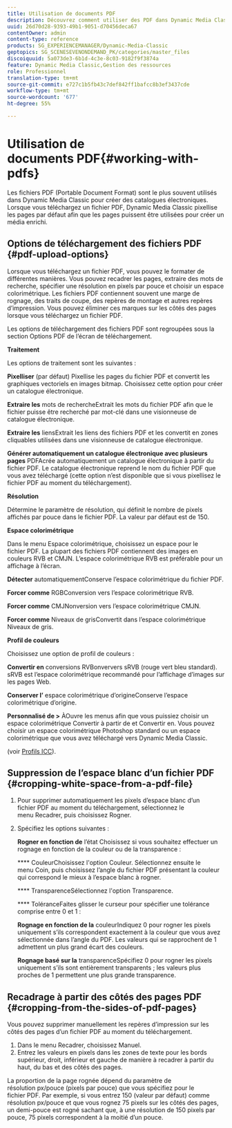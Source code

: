 ```yaml
---
title: Utilisation de documents PDF
description: Découvrez comment utiliser des PDF dans Dynamic Media Classic.
uuid: 26d70d28-9393-49b1-9051-d70456deca67
contentOwner: admin
content-type: reference
products: SG_EXPERIENCEMANAGER/Dynamic-Media-Classic
geptopics: SG_SCENESEVENONDEMAND_PK/categories/master_files
discoiquuid: 5a073de3-6b1d-4c3e-8c03-9182f9f3874a
feature: Dynamic Media Classic,Gestion des ressources
role: Professionnel
translation-type: tm+mt
source-git-commit: e727c1b5fb43c7def842ff1bafcc8b3ef3437cde
workflow-type: tm+mt
source-wordcount: '677'
ht-degree: 55%

---
```



# Utilisation de documents PDF{#working-with-pdfs}

Les fichiers PDF (Portable Document Format) sont le plus souvent utilisés dans Dynamic Media Classic pour créer des catalogues électroniques. Lorsque vous téléchargez un fichier PDF, Dynamic Media Classic pixellise les pages par défaut afin que les pages puissent être utilisées pour créer un média enrichi.

## Options de téléchargement des fichiers PDF {#pdf-upload-options}

Lorsque vous téléchargez un fichier PDF, vous pouvez le formater de différentes manières. Vous pouvez recadrer les pages, extraire des mots de recherche, spécifier une résolution en pixels par pouce et choisir un espace colorimétrique. Les fichiers PDF contiennent souvent une marge de rognage, des traits de coupe, des repères de montage et autres repères d’impression. Vous pouvez éliminer ces marques sur les côtés des pages lorsque vous téléchargez un fichier PDF.

Les options de téléchargement des fichiers PDF sont regroupées sous la section Options PDF de l’écran de téléchargement.

**Traitement**

Les options de traitement sont les suivantes :

**Pixelliser**  (par défaut) Pixellise les pages du fichier PDF et convertit les graphiques vectoriels en images bitmap. Choisissez cette option pour créer un catalogue électronique. 

**Extraire les** mots de rechercheExtrait les mots du fichier PDF afin que le fichier puisse être recherché par mot-clé dans une visionneuse de catalogue électronique.

**Extraire les** liensExtrait les liens des fichiers PDF et les convertit en zones cliquables utilisées dans une visionneuse de catalogue électronique.

**Générer automatiquement un catalogue électronique avec plusieurs pages** PDFAcrée automatiquement un catalogue électronique à partir du fichier PDF. Le catalogue électronique reprend le nom du fichier PDF que vous avez téléchargé (cette option n’est disponible que si vous pixellisez le fichier PDF au moment du téléchargement).

**Résolution**

Détermine le paramètre de résolution, qui définit le nombre de pixels affichés par pouce dans le fichier PDF. La valeur par défaut est de 150.

**Espace colorimétrique**

Dans le menu Espace colorimétrique, choisissez un espace pour le fichier PDF. La plupart des fichiers PDF contiennent des images en couleurs RVB et CMJN. L’espace colorimétrique RVB est préférable pour un affichage à l’écran.

**Détecter** automatiquementConserve l’espace colorimétrique du fichier PDF.

**Forcer comme** RGBConversion vers l’espace colorimétrique RVB.

**Forcer comme** CMJNonversion vers l’espace colorimétrique CMJN.

**Forcer comme** Niveaux de grisConvertit dans l’espace colorimétrique Niveaux de gris.

**Profil de couleurs**

Choisissez une option de profil de couleurs :

**Convertir en** conversions RVBonververs sRVB (rouge vert bleu standard). sRVB est l’espace colorimétrique recommandé pour l’affichage d’images sur les pages Web.

**Conserver l’** espace colorimétrique d’origineConserve l’espace colorimétrique d’origine.

**Personnalisé de >** ÀOuvre les menus afin que vous puissiez choisir un espace colorimétrique Convertir à partir de et Convertir en. Vous pouvez choisir un espace colorimétrique Photoshop standard ou un espace colorimétrique que vous avez téléchargé vers Dynamic Media Classic.

(voir [Profils ICC](icc-profiles.md#icc_profiles)).

## Suppression de l’espace blanc d’un fichier PDF  {#cropping-white-space-from-a-pdf-file}

1. Pour supprimer automatiquement les pixels d’espace blanc d’un fichier PDF au moment du téléchargement, sélectionnez le menu Recadrer, puis choisissez Rogner.
1. Spécifiez les options suivantes :

   **Rogner en fonction de** l’état Choisissez si vous souhaitez effectuer un rognage en fonction de la couleur ou de la transparence :

   **** CouleurChoisissez l&#39;option Couleur. Sélectionnez ensuite le menu Coin, puis choisissez l’angle du fichier PDF présentant la couleur qui correspond le mieux à l’espace blanc à rogner.

   **** TransparenceSélectionnez l&#39;option Transparence.

   **** ToléranceFaites glisser le curseur pour spécifier une tolérance comprise entre 0 et 1 :

   **Rognage en fonction de la** couleurIndiquez 0 pour rogner les pixels uniquement s’ils correspondent exactement à la couleur que vous avez sélectionnée dans l’angle du PDF. Les valeurs qui se rapprochent de 1 admettent un plus grand écart des couleurs.

   **Rognage basé sur la** transparenceSpécifiez 0 pour rogner les pixels uniquement s’ils sont entièrement transparents ; les valeurs plus proches de 1 permettent une plus grande transparence.

## Recadrage à partir des côtés des pages PDF {#cropping-from-the-sides-of-pdf-pages}

Vous pouvez supprimer manuellement les repères d’impression sur les côtés des pages d’un fichier PDF au moment du téléchargement.

1. Dans le menu Recadrer, choisissez Manuel.
1. Entrez les valeurs en pixels dans les zones de texte pour les bords supérieur, droit, inférieur et gauche de manière à recadrer à partir du haut, du bas et des côtés des pages.

La proportion de la page rognée dépend du paramètre de résolution px/pouce (pixels par pouce) que vous spécifiez pour le fichier PDF. Par exemple, si vous entrez 150 (valeur par défaut) comme résolution px/pouce et que vous rognez 75 pixels sur les côtés des pages, un demi-pouce est rogné sachant que, à une résolution de 150 pixels par pouce, 75 pixels correspondent à la moitié d’un pouce.
